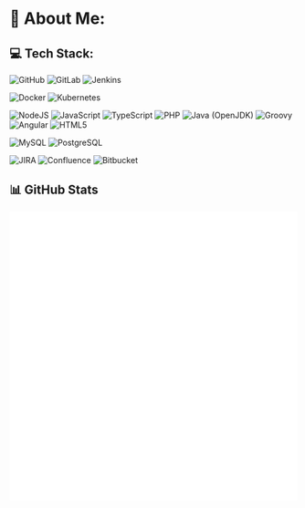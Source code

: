 # 💫 About Me:

## 💻 Tech Stack:
![GitHub](https://img.shields.io/badge/GitHub-%23121011.svg?style=for-the-badge&logo=github&logoColor=white)
![GitLab](https://img.shields.io/badge/GitLab-%23FC6D26.svg?style=for-the-badge&logo=gitlab&logoColor=white)
![Jenkins](https://img.shields.io/badge/Jenkins-%23D24939.svg?style=for-the-badge&logo=jenkins&logoColor=white)

![Docker](https://img.shields.io/badge/Docker-%232496ED.svg?style=for-the-badge&logo=docker&logoColor=white)
![Kubernetes](https://img.shields.io/badge/Kubernetes-%23326CE5.svg?style=for-the-badge&logo=kubernetes&logoColor=white)

![NodeJS](https://img.shields.io/badge/Node.js-%236DA55F.svg?style=for-the-badge&logo=node.js&logoColor=white)
![JavaScript](https://img.shields.io/badge/JavaScript-%23F7DF1E.svg?style=for-the-badge&logo=javascript&logoColor=black) 
![TypeScript](https://img.shields.io/badge/TypeScript-%233178C6.svg?style=for-the-badge&logo=typescript&logoColor=white)
![PHP](https://img.shields.io/badge/PHP-%23777BB4.svg?style=for-the-badge&logo=php&logoColor=white)
![Java (OpenJDK)](https://img.shields.io/badge/Java-%23007396.svg?style=for-the-badge&logo=openjdk&logoColor=white)
![Groovy](https://img.shields.io/badge/Groovy-%234298B8.svg?style=for-the-badge&logo=apachegroovy&logoColor=%23F7DF1E) 
![Angular](https://img.shields.io/badge/Angular-%23DD0031.svg?style=for-the-badge&logo=angular&logoColor=white)
![HTML5](https://img.shields.io/badge/HTML5-%23E34F26.svg?style=for-the-badge&logo=html5&logoColor=white) 

![MySQL](https://img.shields.io/badge/MySQL-%234479A1.svg?style=for-the-badge&logo=mysql&logoColor=white)
![PostgreSQL](https://img.shields.io/badge/PostgreSQL-%23336791.svg?style=for-the-badge&logo=postgresql&logoColor=white)

![JIRA](https://img.shields.io/badge/Jira-%230052CC.svg?style=for-the-badge&logo=jirasoftware&logoColor=white) 
![Confluence](https://img.shields.io/badge/Confluence-%23172B4D.svg?style=for-the-badge&logo=confluence&logoColor=white) 
![Bitbucket](https://img.shields.io/badge/Bitbucket-%230052CC.svg?style=for-the-badge&logo=bitbucket&logoColor=white) 
<!--
Hier Konfiguration nachschauen: 
https://github.com/lowlighter/metrics?tab=readme-ov-file
https://metrics.lecoq.io/embed

Icons: https://simpleicons.org
-->
## 📊 GitHub Stats

![Metrics](/github-metrics.svg)
